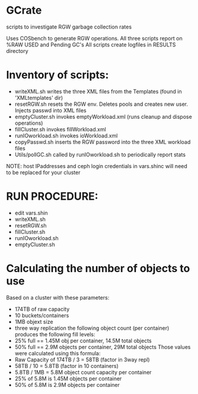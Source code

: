 # GCrate
scripts to investigate RGW garbage collection rates

Uses COSbench to generate RGW operations.
All three scripts report on %RAW USED and Pending GC's
All scripts create logfiles in RESULTS directory

# Inventory of scripts:
- writeXML.sh       writes the three XML files from the Templates (found in 'XMLtemplates' dir)
- resetRGW.sh       resets the RGW env. Deletes pools and creates new user. Injects passwd into XML files
- emptyCluster.sh   invokes emptyWorkload.xml (runs cleanup and dispose operations)
- fillCluster.sh    invokes fillWorkload.xml
- runIOworkload.sh  invokes ioWorkload.xml
- copyPasswd.sh     inserts the RGW password into the three XML workload files
- Utils/pollGC.sh   called by runIOworkload.sh to periodically report stats

NOTE: host IPaddresses and ceph login credentials in vars.shinc will need to be replaced for your cluster

# RUN PROCEDURE:
  - edit vars.shin
  - writeXML.sh
  - resetRGW.sh
  - fillCluster.sh
  - runIOworkload.sh
  - emptyCluster.sh

# Calculating the number of objects to use
Based on a cluster with these parameters:
- 174TB of raw capacity
- 10 buckets/containers
- 1MB objext size
- three way replication
the following object count (per container) produces the following fill levels:
- 25% full == 1.45M obj per container, 14.5M total objects
- 50% full == 2.9M objects per container, 29M total objects
Those values were calculated using this formula:
- Raw Capacity of 174TB / 3 = 58TB  (factor in 3way repl)
- 58TB / 10 = 5.8TB   (factor in 10 containers)
- 5.8TB / 1MB = 5.8M object count capacity per container
- 25% of 5.8M is 1.45M objects per container
- 50% of 5.8M is 2.9M objects per container
